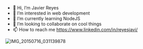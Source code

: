- 👋 Hi, I’m Javier Reyes
- 👀 I’m interested in web development 
- 🌱 I’m currently learning NodeJS
- 💞️ I’m looking to collaborate on cool things
- 📫 How to reach me https://www.linkedin.com/in/reyesjavi/

<!---
crjavier/crjavier is a ✨ special ✨ repository because its `README.md` (this file) appears on your GitHub profile.
You can click the Preview link to take a look at your changes.
--->

![IMG_20150716_031139878](https://user-images.githubusercontent.com/15008952/209762716-95057573-178c-4778-a8f7-e94e662907d2.jpg)
